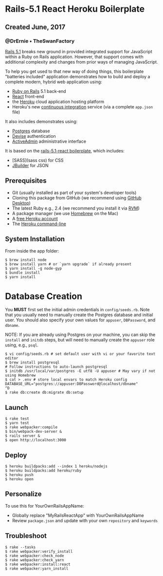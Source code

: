 # Rails-5.1 React Heroku Boilerplate
## Created June, 2017
### @DrErnie • TheSwanFactory

[Rails 5.1](https://medium.com/@hpux/rails-5-1-loves-javascript-a1d84d5318b) breaks new ground in provided integrated support for JavaScript within a Ruby on Rails application.  However, that support comes with additional complexity and changes from prior ways of managing JavaScript.

To help you get used to that new way of doing things, this boilerplate "batteries included" application demonstrates how to build and deploy a complete modern, hybrid web application using:

* [Ruby on Rails](http://edgeguides.rubyonrails.org/5_1_release_notes.html) 5.1 back-end
* [React](https://facebook.github.io/react/) front-end
* the [Heroku](https://www.heroku.com/home) cloud application hosting platform
* Heroku's new [continuous integration](https://devcenter.heroku.com/articles/heroku-ci) service (via a complete `app.json` file)

It also includes demonstrates using:

* [Postgres](http://exponential.io/blog/2015/02/21/install-postgresql-on-mac-os-x-via-brew/) database
* [Devise](https://github.com/plataformatec/devise) authentication
* [ActiveAdmin](https://activeadmin.info) administrative interface

It is based on the [rails-5.1-react boilerplate](https://github.com/GiancarlosIO/rails5.1-react-boilerplate), which includes:

* [SASS](sass css) for CSS
* [JBuilder](https://github.com/rails/jbuilder) for JSON

## Prerequisites
* Git (usually installed as part of your system's developer tools)
* Cloning this package from GitHub (we recommend using [GitHub Desktop](https://desktop.github.com))
* The latest Ruby e.g., 2.4 (we recommend you install it via [RVM](https://rvm.io))
* A package manager (we use [Homebrew](https://brew.sh) on the Mac)
* A [free Heroku account](https://signup.heroku.com)
* The [Heroku command-line](https://devcenter.heroku.com/articles/heroku-cli)

## System Installation
From inside the app folder:

```
$ brew install node
$ brew install yarn # or `yarn upgrade` if already present
$ yarn install -g node-gyp
$ bundle install
$ yarn install
```

# Database Creation

You **MUST** first set the initial admin credentials in `config/seeds.rb`.
Note that you usually need to manually create the Postgres database and initial user.
You should also specify your own values for `appuser`, `DBPassword`, and `dbname`.

NOTE: If you are already using Postgres on your machine, you can skip the `install` and `initdb`
steps, but will need to manually create the `appuser` role using, e.g., `psql`.

```
$ vi config/seeds.rb # set default user with vi or your favorite text editor
$ brew install postgresql
# Follow instructions to auto-launch postgresql
$ initdb /usr/local/var/postgres -E utf8 -U appuser # May vary if not using Homebrew
$ cat > .env # store local envars to match Heroku config
DATABASE_URL="postgres://appuser:DBPassword@localhost/dbname"
^D
$ rake db:create db:migrate db:setup
```

## Launch
```
$ rake test
$ yarn test
$ rake webpacker:compile
$ bin/webpack-dev-server &
$ rails server &
$ open http://localhost:3000
```

## Deploy
```
$ heroku buildpacks:add --index 1 heroku/nodejs
$ heroku buildpacks:add heroku/ruby
$ heroku push
$ heroku open
```
## Personalize

To use this for YourOwnRailsAppName:

* Globally replace "MyRailsReactApp" with YourOwnRailsAppName
* Review `package.json` and update with your own `repository` and `keywords`


## Troubleshoot
```
$ rake --tasks
$ rake webpacker:verify_install
$ rake webpacker:check_node
$ rake webpacker:check_yarn
$ rake webpacker:install:react
$ rake webpacker:yarn_install
```
